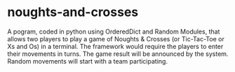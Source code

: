 # noughts-and-crosses
A pogram, coded in python using OrderedDict and Random Modules, that allows two players to play a game of Noughts &amp; Crosses (or Tic-Tac-Toe or Xs and Os) in a terminal.
The framework would require the players to enter their movements in turns. 
The game result will be announced by the system. 
Random movements will start with a team participating. 
